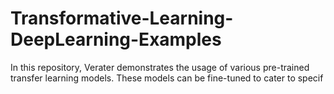 # Transformative-Learning-DeepLearning-Examples
In this repository, Verater demonstrates the usage of various pre-trained transfer learning models. These models can be fine-tuned to cater to specif